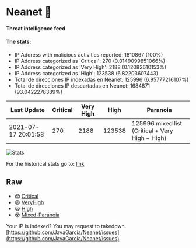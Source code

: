# Neanet :hocho:
#### Threat intelligence feed
#### The stats:

- IP Address with malicious activities reported: 1810867 (100%)
- IP Address categorized as 'Critical':  270 (0.0149099851066%)
- IP Address categorized as 'Very High':  2188 (0.12082610153%)
- IP Address categorized as 'High':  123538 (6.82203607443)
- Total de direcciones IP indexadas en Neanet:  125996 (6.95777216107%)
- Total de direcciones IP descartadas en Neanet:  1684871 (93.0422278389%)

| Last Update | Critical | Very High | High | Paranoia |
| --- | --- | --- | --- | --- |
| 2021-07-17 20:01:58 | 270 | 2188 | 123538 | 125996 mixed list (Critical + Very High + High)|

![Stats](https://docs.google.com/spreadsheets/d/e/2PACX-1vSnaNMIXVabIpDJjufMlzH7poXnshF3mgd8Is1g9ytUEzVsP5my4Trn8f-xkoLLQ38xpL3HtmUexLo6/pubchart?oid=501124687&format=image)

For the historical stats go to: [link](/stats.csv)
## Raw
- :scream: [Critical](https://raw.githubusercontent.com/JavaGarcia/Neanet/master/blacklists/neanet_critical.txt)
- :fearful: [VeryHigh](https://raw.githubusercontent.com/JavaGarcia/Neanet/master/blacklists/neanet_veryHigh.txtt)
- :frowning: [High](https://raw.githubusercontent.com/JavaGarcia/Neanet/master/blacklists/neanet_high.txt)
- :dizzy_face: [Mixed-Paranoia](https://raw.githubusercontent.com/JavaGarcia/Neanet/master/blacklists/neanet_all.txt)


Your IP is indexed? You may request to takedown. [https://github.com/JavaGarcia/Neanet/issues](https://github.com/JavaGarcia/Neanet/issues)















































































































































































































































































































































































































































































































































































































































































































































































































































































































































































































































































































































































































































































































































































































































































































































































































































































































































































































































































































































































































































































































































































































































































































































































































































































































































































































































































































































































































































































































































































































































































































































































































































































































































































































































































































































































































































































































































































































































































































































































































































































































































































































































































































































































































































































































































































































































































































































































































































































































































































































































































































































































































































































































































































































































































































































































































































































































































































































































































































































































































































































































































































































































































































































































































































































































































































































































































































































































































































































































































































































































































































































































































































































































































































































































































































































































































































































































































































































































